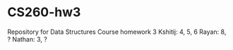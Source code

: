 # CS260-hw3
Repository for Data Structures Course homework 3
Kshitij: 4, 5, 6
Rayan: 8, ?
Nathan: 3, ?
